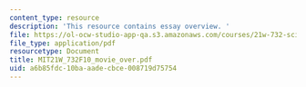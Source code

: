 ```yaml
---
content_type: resource
description: 'This resource contains essay overview. '
file: https://ol-ocw-studio-app-qa.s3.amazonaws.com/courses/21w-732-science-writing-and-new-media-fall-2010/a6b85fdc10baaadecbce008719d75754_MIT21W_732F10_movie_over.pdf
file_type: application/pdf
resourcetype: Document
title: MIT21W_732F10_movie_over.pdf
uid: a6b85fdc-10ba-aade-cbce-008719d75754
---
```

